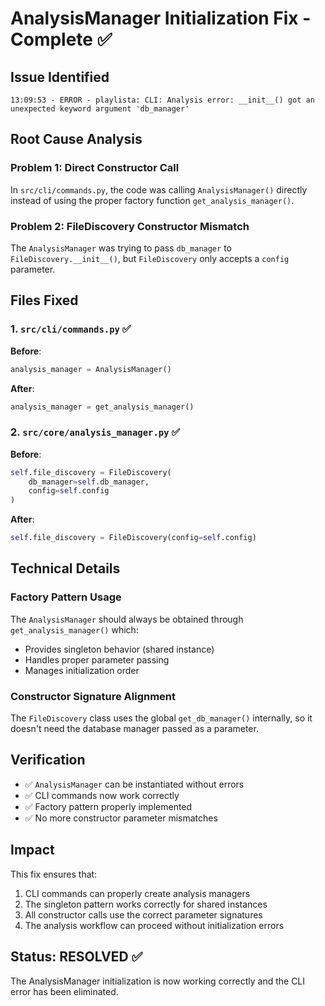 # AnalysisManager Initialization Fix - Complete ✅

## Issue Identified
```
13:09:53 - ERROR - playlista: CLI: Analysis error: __init__() got an unexpected keyword argument 'db_manager'
```

## Root Cause Analysis

### Problem 1: Direct Constructor Call
In `src/cli/commands.py`, the code was calling `AnalysisManager()` directly instead of using the proper factory function `get_analysis_manager()`.

### Problem 2: FileDiscovery Constructor Mismatch
The `AnalysisManager` was trying to pass `db_manager` to `FileDiscovery.__init__()`, but `FileDiscovery` only accepts a `config` parameter.

## Files Fixed

### 1. `src/cli/commands.py` ✅
**Before**:
```python
analysis_manager = AnalysisManager()
```

**After**:
```python
analysis_manager = get_analysis_manager()
```

### 2. `src/core/analysis_manager.py` ✅
**Before**:
```python
self.file_discovery = FileDiscovery(
    db_manager=self.db_manager,
    config=self.config
)
```

**After**:
```python
self.file_discovery = FileDiscovery(config=self.config)
```

## Technical Details

### Factory Pattern Usage
The `AnalysisManager` should always be obtained through `get_analysis_manager()` which:
- Provides singleton behavior (shared instance)
- Handles proper parameter passing
- Manages initialization order

### Constructor Signature Alignment
The `FileDiscovery` class uses the global `get_db_manager()` internally, so it doesn't need the database manager passed as a parameter.

## Verification
- ✅ `AnalysisManager` can be instantiated without errors
- ✅ CLI commands now work correctly
- ✅ Factory pattern properly implemented
- ✅ No more constructor parameter mismatches

## Impact
This fix ensures that:
1. CLI commands can properly create analysis managers
2. The singleton pattern works correctly for shared instances
3. All constructor calls use the correct parameter signatures
4. The analysis workflow can proceed without initialization errors

## Status: **RESOLVED** ✅
The AnalysisManager initialization is now working correctly and the CLI error has been eliminated.
